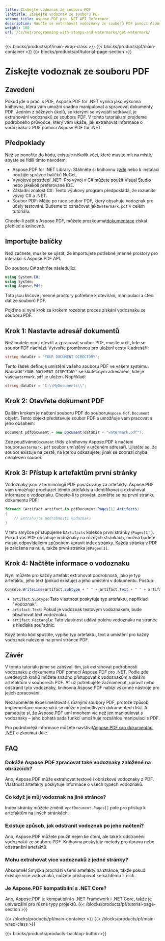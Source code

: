 ```yaml
---
title: Získejte vodoznak ze souboru PDF
linktitle: Získejte vodoznak ze souboru PDF
second_title: Aspose.PDF pro .NET API Reference
description: Naučte se extrahovat vodoznaky ze souborů PDF pomocí Aspose.PDF for .NET pomocí podrobného průvodce. Podrobný návod pro extrakci vodoznaku.
weight: 100
url: /cs/net/programming-with-stamps-and-watermarks/get-watermark/
---
```


{{< blocks/products/pf/main-wrap-class >}}
{{< blocks/products/pf/main-container >}}
{{< blocks/products/pf/tutorial-page-section >}}

# Získejte vodoznak ze souboru PDF

## Zavedení

Pokud jde o práci s PDF, Aspose.PDF for .NET vyniká jako výkonná knihovna, která vám umožní snadno manipulovat a spravovat dokumenty PDF. Jedním z běžných úkolů, se kterými se vývojáři setkávají, je extrahování vodoznaků ze souboru PDF. V tomto tutoriálu si projdeme podrobného průvodce, který vám ukáže, jak extrahovat informace o vodoznaku z PDF pomocí Aspose.PDF for .NET.

## Předpoklady

Než se ponoříte do kódu, existuje několik věcí, které musíte mít na místě, abyste se řídili tímto návodem:

-  Aspose.PDF for .NET Library: Stáhněte si knihovnu z[zde](https://releases.aspose.com/pdf/net/) nebo k instalaci použijte správce balíčků NuGet.
- Vývojové prostředí .NET: Pro vývoj v C# můžete použít Visual Studio nebo jakékoli preferované IDE.
- Základní znalost C#: Tento výukový program předpokládá, že rozumíte vývoji C# a .NET.
-  Soubor PDF: Mějte po ruce soubor PDF, který obsahuje vodoznak pro účely testování. Budeme to označovat jako`watermark.pdf` v celém tutoriálu.

 Chcete-li začít s Aspose.PDF, můžete prozkoumat[dokumentace](https://reference.aspose.com/pdf/net/) získat přehled o knihovně.

## Importujte balíčky

Než začnete, musíte se ujistit, že importujete potřebné jmenné prostory pro interakci s Aspose.PDF API. 

Do souboru C# zahrňte následující:

```csharp
using System.IO;
using System;
using Aspose.Pdf;
```

Toto jsou klíčové jmenné prostory potřebné k otevírání, manipulaci a čtení dat ze souborů PDF.

Pojďme si nyní krok za krokem rozebrat proces získání vodoznaku ze souboru PDF.

## Krok 1: Nastavte adresář dokumentů

Než budete moci otevřít a zpracovat soubor PDF, musíte určit, kde se soubor PDF nachází. Vytvořte proměnnou pro uložení cesty k adresáři:

```csharp
string dataDir = "YOUR DOCUMENT DIRECTORY";
```

 Tento řádek definuje umístění vašeho souboru PDF ve vašem systému. Nahradit`"YOUR DOCUMENT DIRECTORY"` se skutečným adresářem, kde je vaše`watermark.pdf` je uložen. Například:

```csharp
string dataDir = "C:\\MyDocuments\\";
```

## Krok 2: Otevřete dokument PDF

 Dalším krokem je načtení souboru PDF do souboru`Aspose.Pdf.Document` objekt. Tento objekt představuje soubor PDF a umožňuje vám pracovat s jeho obsahem:

```csharp
Document pdfDocument = new Document(dataDir + "watermark.pdf");
```

 Zde používáme`Document` třídy z knihovny Aspose.PDF k načtení souboru`watermark.pdf` soubor umístěný v určeném adresáři. Ujistěte se, že soubor existuje na cestě, na kterou odkazujete; jinak se zobrazí chyba nenalezen soubor.

## Krok 3: Přístup k artefaktům první stránky

Vodoznaky jsou v terminologii PDF považovány za artefakty. Aspose.PDF vám umožňuje procházet těmito artefakty a identifikovat a extrahovat informace o vodoznaku. Chcete-li to provést, zaměřte se na první stránku dokumentu PDF:

```csharp
foreach (Artifact artifact in pdfDocument.Pages[1].Artifacts)
{
    // Extrahujte podrobnosti vodoznaku
}
```

 V této smyčce přistupujeme k`Artifacts` kolekce první stránky (`Pages[1]` ). Pokud váš PDF obsahuje vodoznaky na různých stránkách, možná budete muset odpovídajícím způsobem upravit index stránky. Každá stránka v PDF je založena na nule, takže první stránka je`Pages[1]`.

## Krok 4: Načtěte informace o vodoznaku

Nyní můžete pro každý artefakt extrahovat podrobnosti, jako je typ artefaktu, jeho text (pokud existuje) a jeho umístění v dokumentu. Postup:

```csharp
Console.WriteLine(artifact.Subtype + " " + artifact.Text + " " + artifact.Rectangle);
```

- `artifact.Subtype`: Tato vlastnost poskytuje typ artefaktu, například "Vodoznak".
- `artifact.Text`: Pokud je vodoznak textovým vodoznakem, bude obsahovat text vodoznaku.
- `artifact.Rectangle`: Tato vlastnost udává polohu vodoznaku na stránce z hlediska souřadnic.

Když tento kód spustíte, vypíše typ artefaktu, text a umístění pro každý vodoznak nalezený na první stránce PDF.

## Závěr

V tomto tutoriálu jsme se zabývali tím, jak extrahovat podrobnosti vodoznaku z dokumentu PDF pomocí Aspose.PDF pro .NET. Podle zde uvedených kroků můžete snadno přistupovat k vodoznakům a dalším artefaktům v souborech PDF. Ať už potřebujete zaznamenat, upravit nebo odstranit tyto vodoznaky, knihovna Aspose.PDF nabízí výkonné nástroje pro jejich zpracování.

Nezapomeňte experimentovat s různými soubory PDF, protože způsob implementace vodoznaků se může v jednotlivých dokumentech lišit. A pamatujte si, že Aspose.PDF umí mnohem víc než jen manipulovat s vodoznaky – jeho bohatá sada funkcí umožňuje rozsáhlou manipulaci s PDF.

 Pro podrobnější informace můžete navštívit[Aspose.PDF pro dokumentaci .NET](https://reference.aspose.com/pdf/net/) a zkoumat dále.

## FAQ

### Dokáže Aspose.PDF zpracovat také vodoznaky založené na obrázcích?
Ano, Aspose.PDF může extrahovat textové i obrázkové vodoznaky z PDF. Vlastnost artefakty poskytuje informace o všech typech vodoznaků.

### Co když je můj vodoznak na jiné stránce?
 Index stránky můžete změnit v`pdfDocument.Pages[]` pole pro přístup k artefaktům na jiných stránkách.

### Existuje způsob, jak odstranit vodoznak po jeho načtení?
Ano, Aspose.PDF můžete použít nejen ke čtení, ale také k odstranění vodoznaků ze souboru PDF. Knihovna poskytuje metody pro úpravu nebo odstranění artefaktů.

### Mohu extrahovat více vodoznaků z jedné stránky?
Absolutně! Smyčka prochází všemi artefakty na stránce, takže pokud existuje více vodoznaků, můžete přistupovat ke každému z nich.

### Je Aspose.PDF kompatibilní s .NET Core?
Ano, Aspose.PDF je kompatibilní s .NET Framework i .NET Core, takže je univerzální pro různé typy projektů.
{{< /blocks/products/pf/tutorial-page-section >}}

{{< /blocks/products/pf/main-container >}}
{{< /blocks/products/pf/main-wrap-class >}}

{{< blocks/products/products-backtop-button >}}
